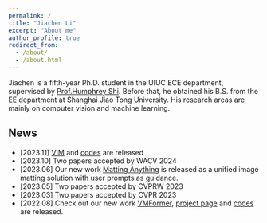 ```yaml
---
permalink: /
title: "Jiachen Li"
excerpt: "About me"
author_profile: true
redirect_from: 
  - /about/
  - /about.html
---
```


Jiachen is a fifth-year Ph.D. student in the UIUC ECE department, supervised by [Prof.Humphrey Shi](https://www.honghuishi.com/). Before that, he obtained his B.S. from the EE department at Shanghai Jiao Tong University. His research areas are mainly on computer vision and machine learning. 

News
------
* \[2023.11\] [VIM](https://arxiv.org/abs/2311.04212) and [codes](https://github.com/SHI-Labs/VIM) are released
* \[2023.10\] Two papers accepted by WACV 2024
* \[2023.06\] Our new work [Matting Anything](https://arxiv.org/pdf/2306.05399) is released as a unified image matting solution with user prompts as guidance.
* \[2023.05\] Two papers accepted by CVPRW 2023
* \[2023.03\] Two papers accepted by CVPR 2023
* \[2022.08\] Check out our new work [VMFormer](https://arxiv.org/abs/2208.12801), [project page]( https://chrisjuniorli.github.io/project/VMFormer/) and [codes](https://github.com/SHI-Labs/VMFormer) are released. 
